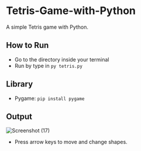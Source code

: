 # Tetris-Game-with-Python
A simple Tetris game with Python.

## How to Run
* Go to the directory inside your terminal
* Run by type in ```py tetris.py```

## Library
* Pygame: ```pip install pygame```

## Output 
![Screenshot (17)](https://user-images.githubusercontent.com/65206951/112811361-2edae380-90a6-11eb-8e78-35f193484003.png)
* Press arrow keys to move and change shapes.

